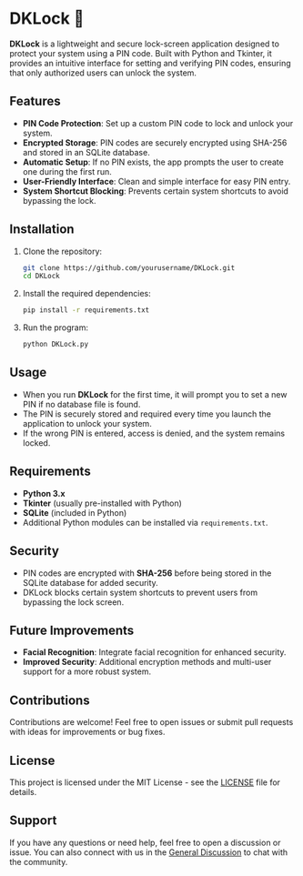 # DKLock 🔐

**DKLock** is a lightweight and secure lock-screen application designed to protect your system using a PIN code. Built with Python and Tkinter, it provides an intuitive interface for setting and verifying PIN codes, ensuring that only authorized users can unlock the system.

## Features

- **PIN Code Protection**: Set up a custom PIN code to lock and unlock your system.
- **Encrypted Storage**: PIN codes are securely encrypted using SHA-256 and stored in an SQLite database.
- **Automatic Setup**: If no PIN exists, the app prompts the user to create one during the first run.
- **User-Friendly Interface**: Clean and simple interface for easy PIN entry.
- **System Shortcut Blocking**: Prevents certain system shortcuts to avoid bypassing the lock.

## Installation

1. Clone the repository:
   ```bash
   git clone https://github.com/yourusername/DKLock.git
   cd DKLock
   ```

2. Install the required dependencies:
   ```bash
   pip install -r requirements.txt
   ```

3. Run the program:
   ```bash
   python DKLock.py
   ```

## Usage

- When you run **DKLock** for the first time, it will prompt you to set a new PIN if no database file is found.
- The PIN is securely stored and required every time you launch the application to unlock your system.
- If the wrong PIN is entered, access is denied, and the system remains locked.

## Requirements

- **Python 3.x**
- **Tkinter** (usually pre-installed with Python)
- **SQLite** (included in Python)
- Additional Python modules can be installed via `requirements.txt`.

## Security

- PIN codes are encrypted with **SHA-256** before being stored in the SQLite database for added security.
- DKLock blocks certain system shortcuts to prevent users from bypassing the lock screen.

## Future Improvements

- **Facial Recognition**: Integrate facial recognition for enhanced security.
- **Improved Security**: Additional encryption methods and multi-user support for a more robust system.

## Contributions

Contributions are welcome! Feel free to open issues or submit pull requests with ideas for improvements or bug fixes.

## License

This project is licensed under the MIT License - see the [LICENSE](LICENSE) file for details.

## Support

If you have any questions or need help, feel free to open a discussion or issue. You can also connect with us in the [General Discussion](https://github.com/yourusername/DKLock/discussions) to chat with the community.
